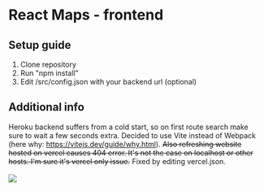 # React Maps - frontend
## Setup guide
1. Clone repository
2. Run "npm install"
3. Edit /src/config.json with your backend url (optional)
## Additional info
Heroku backend suffers from a cold start, so on first route search make sure to wait a few seconds extra. Decided to use Vite instead of Webpack (here why: https://vitejs.dev/guide/why.html). <del>Also refreshing website hosted on vercel causes 404 error. It's not the case on localhost or other hosts. I'm sure it's vercel only issue.</del> Fixed by editing vercel.json.
<br /><br />
<img src="https://i.imgur.com/PlvplFl.png"></img>
